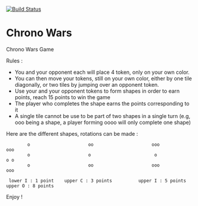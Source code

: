 [![Build Status](https://travis-ci.org/antoinemichaud/chronowars.svg?branch=master)](https://travis-ci.org/antoinemichaud/chronowars)

Chrono Wars
==========

Chrono Wars Game

Rules : 
* You and your opponent each will place 4 token, only on your own color.
* You can then move your tokens, still on your own color, either by one tile diagonally, or two tiles by jumping over an opponent token.
* Use your and your opponent tokens to form shapes in order to earn points, reach 15 points to win the game
* The player who completes the shape earns the points corresponding to it
* A single tile cannot be use to be part of two shapes in a single turn (e.g, ooo being a shape, a player forming oooo will only complete one shape)

Here are the different shapes, rotations can be made :

            o                      oo                      ooo                      ooo
            o                      o                        o                       o o
            o                      oo                      ooo                      ooo
 
     lower I : 1 point    upper C : 3 points          upper I : 5 points       upper O : 8 points

Enjoy !
